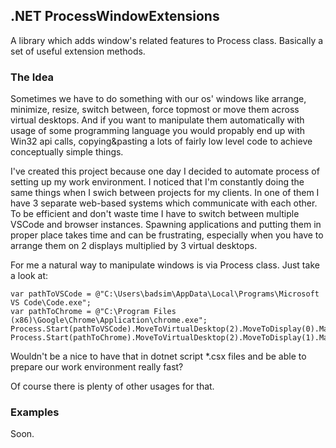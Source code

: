 ## .NET ProcessWindowExtensions
A library which adds window's related features to Process class. Basically a set of useful extension methods. 

### The Idea
Sometimes we have to do something with our os' windows like arrange, minimize, resize, switch between, force topmost or move them across virtual desktops. And if you want to manipulate them automatically with usage of some programming language you would propably end up with Win32 api calls, copying&pasting a lots of fairly low level code to achieve conceptually simple things. 

I've created this project because one day I decided to automate process of setting up my work environment. I noticed that I'm constantly doing the same things when I swich between projects for my clients. In one of them I have 3 separate web-based systems which communicate with each other. To be efficient and don't waste time I have to switch between multiple VSCode and browser instances. Spawning applications and putting them in proper place takes time and can be frustrating, especially when you have to arrange them on 2 displays multiplied by 3 virtual desktops. 

For me a natural way to manipulate windows is via Process class. Just take a look at:

```
var pathToVSCode = @"C:\Users\badsim\AppData\Local\Programs\Microsoft VS Code\Code.exe";
var pathToChrome = @"C:\Program Files (x86)\Google\Chrome\Application\chrome.exe";
Process.Start(pathToVSCode).MoveToVirtualDesktop(2).MoveToDisplay(0).Maximize();
Process.Start(pathToChrome).MoveToVirtualDesktop(2).MoveToDisplay(1).Maximize();
```

Wouldn't be a nice to have that in dotnet script *.csx files and be able to prepare our work environment really fast? 

Of course there is plenty of other usages for that. 

### Examples

Soon. 


